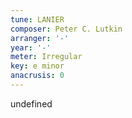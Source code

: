 ```yaml
---
tune: LANIER
composer: Peter C. Lutkin
arranger: '-'
year: '-'
meter: Irregular
key: e minor
anacrusis: 0
---
```

undefined